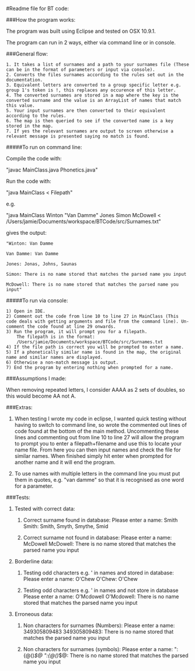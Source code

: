 #Readme file for BT code:

###How the program works:


The program was built using Eclipse and tested on OSX 10.9.1.

The program can run in 2 ways, either via command line or in console.


###General flow:

	1. It takes a list of surnames and a path to your surnames file (These can be in the format of parameters or input via console).
	2. Converts the files surnames according to the rules set out in the documentation.
	3. Equivalent letters are converted to a group specific letter e.g. group 1's token is !, this replaces any occurence of this letter.
	4. The converted surnames are stored in a map where the key is the converted surname and the value is an ArrayList of names that match this value.
	5. Your input surnames are then converted to their equivalent according to the rules.
	6. The map is then queried to see if the converted name is a key stored in the map.
	7. If yes the relevant surnames are output to screen otherwise a relevant message is presented saying no match is found.

#####To run on command line:

Compile the code with:

"javac MainClass.java Phonetics.java"


Run the code with:

"java MainClass <name1> <name2> <nameN> < Filepath"

e.g.

"java MainClass Winton "Van Damme" Jones Simon  McDowell  < /Users/jamie/Documents/workspace/BTCode/src/Surnames.txt"

gives the output:

	"Winton: Van Damme

	Van Damme: Van Damme

	Jones: Jonas, Johns, Saunas

	Simon: There is no name stored that matches the parsed name you input

	McDowell: There is no name stored that matches the parsed name you input"


#####To run via console:

	1) Open in IDE.
	2) Comment out the code from line 10 to line 27 in MainClass (This code deals with getting arguments and file from the command line). Un-comment the code found at line 29 onwards.
	3) Run the program, it will prompt you for a filepath.
		The filepath is in the format:
		/Users/jamie/Documents/workspace/BTCode/src/Surnames.txt
	4) If the file path is correct you will be prompted to enter a name.
	5) If a phonetically similar name is found in the map, the original name and similar names are displayed.
	6) Otherwise a non-match message is output. 
	7) End the program by entering nothing when prompted for a name.

###Assumptions I made:

When removing repeated letters, I consider AAAA as 2 sets of doubles, so this would become AA not A.


###Extras:

1) When testing I wrote my code in eclipse, I wanted quick testing without having to switch to command line, so wrote the commented out lines of code found at the bottom of the main method. Uncommenting these lines and commenting out from line 10 to line 27 will allow the program to prompt you to enter a filepath+filename and use this to locate your name file. From here you can then input names and check the file for similar names. When finished simply hit enter when prompted for another name and it will end the program. 

2) To use names with multiple letters in the command line you must put them in quotes, e.g. "van damme" so that it is recognised as one word for a parameter.

###Tests:

1) Tested with correct data:

	1) Correct surname found in database:
		Please enter a name: 
		Smith
		Smith: Smith, Smyth, Smythe, Smid

	2) Correct surname not found in database:
		Please enter a name: 
		McDowell
		McDowell: There is no name stored that matches the parsed name you input
	
2) Borderline data:

	1) Testing odd characters e.g. ' in names and stored in database:
		Please enter a name: 
		O'Chew
		O'Chew: O'Chew
	
	2) Testing odd characters e.g. ' in names and not store in database
		Please enter a name: 
		O'Mcdowell
		O'Mcdowell: There is no name stored that matches the parsed name you input


3) Erroneous data:

	1) Non characters for surnames (Numbers):
		Please enter a name: 
		349305809483
		349305809483: There is no name stored that matches the parsed name you input

	2) Non characters for surnames (symbols):
		Please enter a name: 
		":{@()*$@
		":{@()*$@: There is no name stored that matches the parsed name you input
